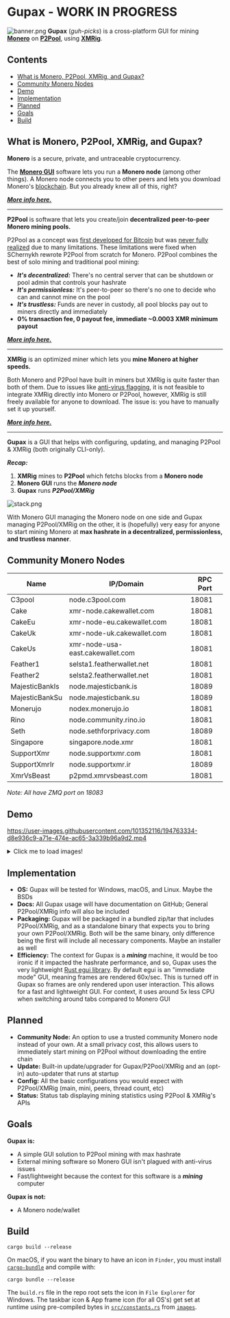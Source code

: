 # Gupax - WORK IN PROGRESS
![banner.png](https://github.com/hinto-janaiyo/gupax/blob/main/images/banner.png)
**Gupax** (*guh-picks*) is a cross-platform GUI for mining [**Monero**](https://github.com/monero-project/monero) on [**P2Pool**](https://github.com/SChernykh/p2pool), using [**XMRig**](https://github.com/xmrig/xmrig).

## Contents
* [What is Monero, P2Pool, XMRig, and Gupax?](##what-is-monero-p2pool-xmrig-and-gupax)
* [Community Monero Nodes](#community-monero-nodes)
* [Demo](#Demo)
* [Implementation](#Implementation)
* [Planned](#Planned)
* [Goals](#Goals)
* [Build](#Build)

## What is Monero, P2Pool, XMRig, and Gupax?
**Monero** is a secure, private, and untraceable cryptocurrency.

The **[Monero GUI](https://github.com/monero-project/monero-gui)** software lets you run a **Monero node** (among other things). A Monero node connects you to other peers and lets you download Monero's [blockchain](https://en.wikipedia.org/wiki/Blockchain). But you already knew all of this, right?

***[More info here.](https://github.com/monero-project/monero)***

---

**P2Pool** is software that lets you create/join **decentralized peer-to-peer Monero mining pools.**

P2Pool as a concept was [first developed for Bitcoin](https://en.bitcoin.it/wiki/P2Pool) but was [never fully realized](https://github.com/p2pool/p2pool) due to many limitations. These limitations were fixed when SChernykh rewrote P2Pool from scratch for Monero. P2Pool combines the best of solo mining and traditional pool mining:

* ***It's decentralized:*** There's no central server that can be shutdown or pool admin that controls your hashrate
* ***It's permissionless:*** It's peer-to-peer so there's no one to decide who can and cannot mine on the pool
* ***It's trustless:*** Funds are never in custody, all pool blocks pay out to miners directly and immediately
* **0% transaction fee, 0 payout fee, immediate ~0.0003 XMR minimum payout**

***[More info here.](https://github.com/SChernykh/p2pool)***

---

**XMRig** is an optimized miner which lets you **mine Monero at higher speeds.**

Both Monero and P2Pool have built in miners but XMRig is quite faster than both of them. Due to issues like [anti-virus flagging](https://github.com/monero-project/monero-gui/pull/3829#issuecomment-1018191461), it is not feasible to integrate XMRig directly into Monero or P2Pool, however, XMRig is still freely available for anyone to download. The issue is: you have to manually set it up yourself.

***[More info here.](https://github.com/xmrig/xmrig)***

---

**Gupax** is a GUI that helps with configuring, updating, and managing P2Pool & XMRig (both originally CLI-only).

***Recap:***
1. **XMRig** mines to **P2Pool** which fetchs blocks from a **Monero node**
2. **Monero GUI** runs the ***Monero node***
3. **Gupax** runs ***P2Pool/XMRig***

![stack.png](https://github.com/hinto-janaiyo/gupax/blob/main/images/diagram.png)

With Monero GUI managing the Monero node on one side and Gupax managing P2Pool/XMRig on the other, it is (hopefully) very easy for anyone to start mining Monero at **max hashrate in a decentralized, permissionless, and trustless manner**.

## Community Monero Nodes
| Name           | IP/Domain                        | RPC Port |
|----------------|----------------------------------|----------|
| C3pool         | node.c3pool.com                  | 18081    |
| Cake           | xmr-node.cakewallet.com          | 18081    |
| CakeEu         | xmr-node-eu.cakewallet.com       | 18081    |
| CakeUk         | xmr-node-uk.cakewallet.com       | 18081    |
| CakeUs         | xmr-node-usa-east.cakewallet.com | 18081    |
| Feather1       | selsta1.featherwallet.net        | 18081    |
| Feather2       | selsta2.featherwallet.net        | 18081    |
| MajesticBankIs | node.majesticbank.is             | 18089    |
| MajesticBankSu | node.majesticbank.su             | 18089    |
| Monerujo       | nodex.monerujo.io                | 18081    |
| Rino           | node.community.rino.io           | 18081    |
| Seth           | node.sethforprivacy.com          | 18089    |
| Singapore      | singapore.node.xmr               | 18081    |
| SupportXmr     | node.supportxmr.com              | 18081    |
| SupportXmrIr   | node.supportxmr.ir               | 18089    |
| XmrVsBeast     | p2pmd.xmrvsbeast.com             | 18081    |

*Note: All have ZMQ port on 18083*

## Demo
https://user-images.githubusercontent.com/101352116/194763334-d8e936c9-a71e-474e-ac65-3a339b96a9d2.mp4

<details>
<summary>Click me to load images!</summary>

![about.png](https://github.com/hinto-janaiyo/gupax/blob/main/images/tabs/about.png)
![status.png](https://github.com/hinto-janaiyo/gupax/blob/main/images/tabs/status.png)
![gupax.png](https://github.com/hinto-janaiyo/gupax/blob/main/images/tabs/gupax.png)
![p2pool.png](https://github.com/hinto-janaiyo/gupax/blob/main/images/tabs/p2pool.png)
![xmrig.png](https://github.com/hinto-janaiyo/gupax/blob/main/images/tabs/xmrig.png)

</details>


## Implementation
- **OS:** Gupax will be tested for Windows, macOS, and Linux. Maybe the BSDs
- **Docs:** All Gupax usage will have documentation on GitHub; General P2Pool/XMRig info will also be included
- **Packaging:** Gupax will be packaged in a bundled zip/tar that includes P2Pool/XMRig, and as a standalone binary that expects you to bring your own P2Pool/XMRig. Both will be the same binary, only difference being the first will include all necessary components. Maybe an installer as well
- **Efficiency:** The context for Gupax is a ***mining*** machine, it would be too ironic if it impacted the hashrate performance, and so, Gupax uses the very lightweight [Rust egui library](https://github.com/emilk/egui). By default egui is an "immediate mode" GUI, meaning frames are rendered 60x/sec. This is turned off in Gupax so frames are only rendered upon user interaction. This allows for a fast and lightweight GUI. For context, it uses around 5x less CPU when switching around tabs compared to Monero GUI

## Planned
- **Community Node:** An option to use a trusted community Monero node instead of your own. At a small privacy cost, this allows users to immediately start mining on P2Pool without downloading the entire chain
- **Update:** Built-in update/upgrader for Gupax/P2Pool/XMRig and an (opt-in) auto-updater that runs at startup
- **Config:** All the basic configurations you would expect with P2Pool/XMRig (main, mini, peers, thread count, etc)
- **Status:** Status tab displaying mining statistics using P2Pool & XMRig's APIs

## Goals
**Gupax is:**
* A simple GUI solution to P2Pool mining with max hashrate
* External mining software so Monero GUI isn't plagued with anti-virus issues
* Fast/lightweight because the context for this software is a ***mining*** computer

**Gupax is not:**
* A Monero node/wallet

## Build
```
cargo build --release
```
On macOS, if you want the binary to have an icon in `Finder`, you must install [`cargo-bundle`](https://github.com/burtonageo/cargo-bundle) and compile with:
```
cargo bundle --release
```

The `build.rs` file in the repo root sets the icon in `File Explorer` for Windows. The taskbar icon & App frame icon (for all OS's) get set at runtime using pre-compiled bytes in [`src/constants.rs`](https://github.com/hinto-janaiyo/gupax/blob/main/src/constants.rs) from [`images`](https://github.com/hinto-janaiyo/gupax/blob/main/images).
